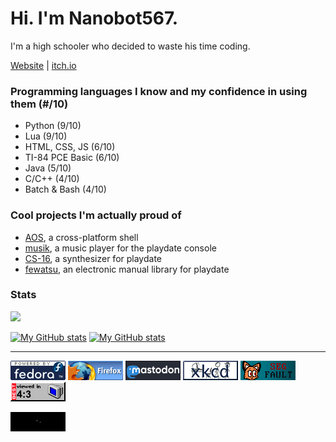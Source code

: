 # Hi. I'm Nanobot567.

I'm a high schooler who decided to waste his time coding.

[Website](https://nanobot567.github.io/) | [itch.io](https://nanobot567.itch.io)

### Programming languages I know and my confidence in using them (#/10)

* Python (9/10)
* Lua (9/10)
* HTML, CSS, JS (6/10)
* TI-84 PCE Basic (6/10)
* Java (5/10)
* C/C++ (4/10)
* Batch & Bash (4/10)

### Cool projects I'm actually proud of

* [AOS](https://github.com/AOS-GUI/AOS-GUI), a cross-platform shell
* [musik](https://github.com/Nanobot567/musik), a music player for the playdate console
* [CS-16](https://github.com/Nanobot567/cs-16), a synthesizer for playdate
* [fewatsu](https://github.com/Nanobot567/fewatsu), an electronic manual library for playdate

### Stats
![](https://komarev.com/ghpvc/?username=nanobot567&color=151515)

[![My GitHub stats](https://github-readme-stats.vercel.app/api?username=Nanobot567&show_icons=true&title_color=ff0000&icon_color=ff0000&text_color=fff&bg_color=151515)](https://github.com/Nanobot567/github-readme-stats)
[![My GitHub stats](https://github-readme-stats.vercel.app/api/top-langs/?username=Nanobot567&layout=compact&show_icons=true&title_color=ff0000&icon_color=ff0000&text_color=fff&bg_color=151515)](https://github.com/Nanobot567/github-readme-stats)

---

[![fedora](images/fedora.gif)](https://fedoraproject.org/)
[![firefox](images/firefox2.gif)](https://www.mozilla.org/en-US/firefox/new/)
[![mastodon](images/mastodon-button-1.gif)](https://joinmastodon.org/)
[![xkcd](images/xkcd.gif)](https://xkcd.com/)
![ramona-segfault](images/rmna.gif)
![4x3](images/4x3-fade.gif)
<!-- ![jerma](images/jerma.png) -->
![windows-vista](images/vista.gif)
<!-- ![webp-now!](images/webpnow.png) -->


<!--
**Nanobot567/Nanobot567** is a ✨ _special_ ✨ repository because its `README.md` (this file) appears on your GitHub profile.

Here are some ideas to get you started:

- 🔭 I’m currently working on ...
- 🌱 I’m currently learning ...
- 👯 I’m looking to collaborate on ...
- 🤔 I’m looking for help with ...
- 💬 Ask me about ...
- 📫 How to reach me: ...
- 😄 Pronouns: ...
- ⚡ Fun fact: ...
-->
